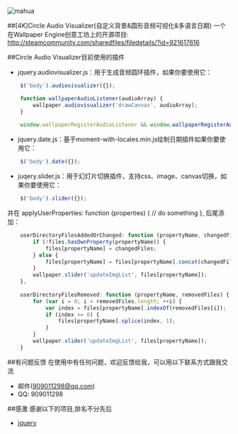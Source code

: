 ![mahua](https://steamuserimages-a.akamaihd.net/ugc/816685937288288292/89720D1D71A87391C3C1668779883A311D6EF73B/?interpolation=lanczos-none&output-format=jpeg&output-quality=95&fit=inside|268:268&composite-to%3D%2A%2C%2A%7C268%3A268&background-color=black)

##[4K]Circle Audio Visualizer(自定义背景&圆形音频可视化&多语言日期)
一个在Wallpaper Engine创意工坊上的开源项目:
http://steamcommunity.com/sharedfiles/filedetails/?id=921617616

##Circle Audio Visualizer目前使用的插件

* jquery.audiovisualizer.js：用于生成音频圆环插件，如果你要使用它：
```javascript
    $('body').audiovisualizer({});

    function wallpaperAudioListener(audioArray) {
        wallpaper.audiovisualizer('drawCanvas', audioArray);
    }
    
    window.wallpaperRegisterAudioListener && window.wallpaperRegisterAudioListener(wallpaperAudioListener);
```
* jquery.date.js：基于moment-with-locales.min.js绘制日期插件如果你要使用它：
```javascript
    $('body').date({});
```
* juqery.slider.js：用于幻灯片切换插件，支持css、image、canvas切换，如果你要使用它：
```javascript
    $('body').slider({}); 
```
并在 applyUserProperties: function (properties) { // do something }, 后尾添加：
```javascript
    userDirectoryFilesAddedOrChanged: function (propertyName, changedFiles) {
        if (!files.hasOwnProperty(propertyName)) {
            files[propertyName] = changedFiles;
        } else {
            files[propertyName] = files[propertyName].concat(changedFiles);
        }
        wallpaper.slider('updateImgList', files[propertyName]);
    },
    
    userDirectoryFilesRemoved: function (propertyName, removedFiles) {
        for (var i = 0; i < removedFiles.length; ++i) {
            var index = files[propertyName].indexOf(removedFiles[i]);
            if (index >= 0) {
                files[propertyName].splice(index, 1);
            }
        }
        wallpaper.slider('updateImgList', files[propertyName]);
    }
```

##有问题反馈
在使用中有任何问题，欢迎反馈给我，可以用以下联系方式跟我交流

* 邮件(909011298@qq.com)
* QQ: 909011298


##感激
感谢以下的项目,排名不分先后

* [jquery](http://jquery.com)
